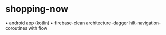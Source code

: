 # shopping-now
•	android app (kotlin) 
•	firebase-clean architecture-dagger hilt-navigation-coroutines with flow
